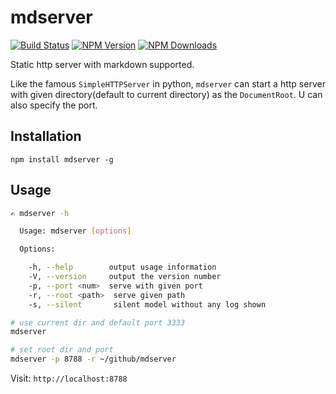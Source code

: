 mdserver
==============

 [![Build Status](https://api.travis-ci.org/zhiyelee/mdserver.svg)](http://travis-ci.org/zhiyelee/mdserver)
[![NPM Version](http://img.shields.io/npm/v/mdserver.svg?style=flat)](https://www.npmjs.org/package/mdserver)
[![NPM Downloads](https://img.shields.io/npm/dm/mdserver.svg?style=flat)](https://www.npmjs.org/package/mdserver)

Static http server with markdown supported.

Like the famous `SimpleHTTPServer` in python, `mdserver` can start a http server with given directory(default to current directory) as the `DocumentRoot`. U can also specify the port.

## Installation

    npm install mdserver -g

## Usage

```sh
✍ mdserver -h

  Usage: mdserver [options]

  Options:

    -h, --help        output usage information
    -V, --version     output the version number
    -p, --port <num>  serve with given port
    -r, --root <path>  serve given path
    -s, --silent       silent model without any log shown

```


```sh
# use current dir and default port 3333
mdserver

# set root dir and port
mdserver -p 8788 -r ~/github/mdserver
```

Visit: `http://localhost:8788 `

